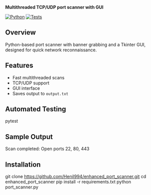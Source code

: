 **Multithreaded TCP/UDP port scanner with GUI**

[![Python](https://img.shields.io/badge/Python-3.10-blue.svg)]()
[![Tests](https://img.shields.io/badge/Tests-Pytest-green.svg)]()

## Overview

Python-based port scanner with banner grabbing and a Tkinter GUI, designed for quick network reconnaissance.

## Features
- Fast multithreaded scans
- TCP/UDP support
- GUI interface
- Saves output to `output.txt`

## Automated Testing

pytest

## Sample Output

Scan completed: Open ports 22, 80, 443

## Installation

git clone https://github.com/Henil994/enhanced_port_scanner.git
cd enhanced_port_scanner
pip install -r requirements.txt
python port_scanner.py
